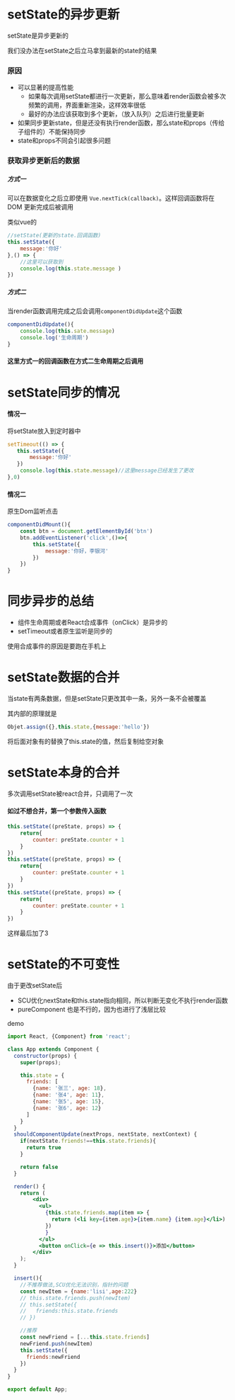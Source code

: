# setState的异步更新

setState是异步更新的

我们没办法在setState之后立马拿到最新的state的结果

### 原因

- 可以显著的提高性能
  - 如果每次调用setState都进行一次更新，那么意味着render函数会被多次频繁的调用，界面重新渲染，这样效率很低
  - 最好的办法应该获取到多个更新，（放入队列）之后进行批量更新
-  如果同步更新state，但是还没有执行render函数，那么state和props（传给子组件的）不能保持同步
  - state和props不同会引起很多问题

### 获取异步更新后的数据

##### 方式一

可以在数据变化之后立即使用 `Vue.nextTick(callback)`。这样回调函数将在 DOM 更新完成后被调用

类似vue的

```js
//setState(更新的state.回调函数)
this.setState({
    message:'你好'
},() => {
    //这里可以获取到
    console.log(this.state.message )
})
```

##### 方式二

当render函数调用完成之后会调用`componentDidUpdate`这个函数

```js
componentDidUpdate(){
    console.log(this.sate.message)
    console.log('生命周期')
}
```

#### 这里方式一的回调函数在方式二生命周期之后调用

# setState同步的情况

####  情况一

将setState放入到定时器中

```js
setTimeout(() => {
   this.setState({
       message:'你好'
   }) 
    console.log(this.state.message)//这里message已经发生了更改
},0)
```

#### 情况二

原生Dom监听点击

```js
componentDidMount(){
    const btn = document.getElementById('btn')
    btn.addEventListener('click',()=>{
        this.setState({
            message:'你好，李银河'
        })
    })
}
```

# 同步异步的总结

- 组件生命周期或者React合成事件（onClick）是异步的
- setTimeout或者原生监听是同步的

使用合成事件的原因是要跑在手机上



# setState数据的合并

当state有两条数据，但是setState只更改其中一条，另外一条不会被覆盖

其内部的原理就是

```js
Objet.assign({},this.state,{message:'hello'})
```

将后面对象有的替换了this.state的值，然后复制给空对象

# setState本身的合并

多次调用setState被react合并，只调用了一次

#### 如过不想合并，第一个参数传入函数

```js
this.setState((preState, props) => {
    return{
        counter: preState.counter + 1
    }
})
this.setState((preState, props) => {
    return{
        counter: preState.counter + 1
    }
})
this.setState((preState, props) => {
    return{
        counter: preState.counter + 1
    }
})
```

这样最后加了3

# setState的不可变性

由于更改setState后

- SCU优化nextState和this.state指向相同，所以判断无变化不执行render函数
- pureComponent 也是不行的，因为也进行了浅层比较

demo

```jsx
import React, {Component} from 'react';

class App extends Component {
  constructor(props) {
    super(props);

    this.state = {
      friends: [
        {name: '张三', age: 18},
        {name: '张4', age: 11},
        {name: '张5', age: 15},
        {name: '张6', age: 12}
      ]
    }
  }
  shouldComponentUpdate(nextProps, nextState, nextContext) {
    if(nextState.friends!==this.state.friends){
      return true
    }

    return false
  }

  render() {
    return (
        <div>
          <ul>
            {this.state.friends.map(item => {
              return (<li key={item.age}>{item.name} {item.age}</li>)
            })
            }
          </ul>
          <button onClick={e => this.insert()}>添加</button>
        </div>
    );
  }

  insert(){
    //不推荐做法,SCU优化无法识别，指针的问题
    const newItem = {name:'lisi',age:222}
    // this.state.friends.push(newItem)
    // this.setState({
    //   friends:this.state.friends
    // })

    //推荐
    const newFriend = [...this.state.friends]
    newFriend.push(newItem)
    this.setState({
      friends:newFriend
    })
  }
}

export default App;
```
